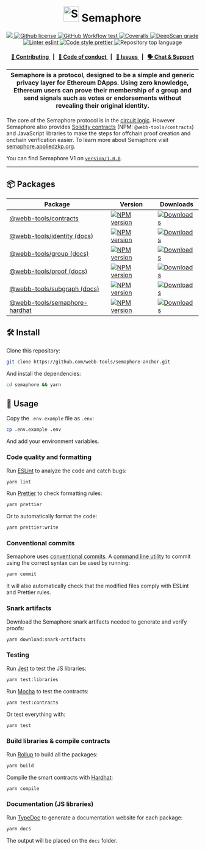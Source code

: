 <p align="center">
    <h1 align="center">
      <picture>
        <source media="(prefers-color-scheme: dark)" srcset="https://github.com/webb-tools/website/blob/main/static/img/semaphore-icon-dark.svg">
        <source media="(prefers-color-scheme: light)" srcset="https://github.com/webb-tools/website/blob/main/static/img/semaphore-icon.svg">
        <img width="40" alt="Semaphore icon." src="https://github.com/webb-tools/website/blob/main/static/img/semaphore-icon.svg">
      </picture>
      Semaphore
    </h1>
</p>

<p align="center">
    <a href="https://github.com/webb-tools" target="_blank">
        <img src="https://img.shields.io/badge/project-Semaphore-blue.svg?style=flat-square">
    </a>
    <a href="/LICENSE">
        <img alt="Github license" src="https://img.shields.io/github/license/webb-tools/semaphore-anchor.svg?style=flat-square">
    </a>
    <a href="https://github.com/webb-tools/semaphore-anchor/actions?query=workflow%3Aproduction">
        <img alt="GitHub Workflow test" src="https://img.shields.io/github/workflow/status/webb-tools/semaphore-anchor/production?label=test&style=flat-square&logo=github">
    </a>
    <a href="https://coveralls.io/github/webb-tools/semaphore-anchor">
        <img alt="Coveralls" src="https://img.shields.io/coveralls/github/webb-tools/semaphore-anchor?style=flat-square&logo=coveralls">
    </a>
    <a href="https://deepscan.io/dashboard#view=project&tid=16502&pid=22324&bid=657461">
        <img src="https://deepscan.io/api/teams/16502/projects/22324/branches/657461/badge/grade.svg" alt="DeepScan grade">
    </a>
    <a href="https://eslint.org/">
        <img alt="Linter eslint" src="https://img.shields.io/badge/linter-eslint-8080f2?style=flat-square&logo=eslint">
    </a>
    <a href="https://prettier.io/">
        <img alt="Code style prettier" src="https://img.shields.io/badge/code%20style-prettier-f8bc45?style=flat-square&logo=prettier">
    </a>
    <img alt="Repository top language" src="https://img.shields.io/github/languages/top/webb-tools/semaphore-anchor?style=flat-square">
</p>

<div align="center">
    <h4>
        <a href="/CONTRIBUTING.md">
            👥 Contributing
        </a>
        <span>&nbsp;&nbsp;|&nbsp;&nbsp;</span>
        <a href="/CODE_OF_CONDUCT.md">
            🤝 Code of conduct
        </a>
        <span>&nbsp;&nbsp;|&nbsp;&nbsp;</span>
        <a href="https://github.com/webb-tools/semaphore-anchor/contribute">
            🔎 Issues
        </a>
        <span>&nbsp;&nbsp;|&nbsp;&nbsp;</span>
        <a href="https://discord.gg/6mSdGHnstH">
            🗣️ Chat &amp; Support
        </a>
    </h4>
</div>

| Semaphore is a protocol, designed to be a simple and generic privacy layer for Ethereum DApps. Using zero knowledge, Ethereum users can prove their membership of a group and send signals such as votes or endorsements without revealing their original identity. |
| ------------------------------------------------------------------------------------------------------------------------------------------------------------------------------------------------------------------------------------------------------------------- |

The core of the Semaphore protocol is in the [circuit logic](/packages/circuits/scheme.png). However Semaphore also provides [Solidity contracts](/packages/contracts) (NPM: `@webb-tools/contracts`) and JavaScript libraries to make the steps for offchain proof creation and onchain verification easier. To learn more about Semaphore visit [semaphore.appliedzkp.org](https://semaphore.appliedzkp.org).

You can find Semaphore V1 on [`version/1.0.0`](https://github.com/webb-tools/semaphore-anchor/tree/version/1.0.0).

---

## 📦 Packages

<table>
    <th>Package</th>
    <th>Version</th>
    <th>Downloads</th>
    <tbody>
        <tr>
            <td>
                <a href="/packages/contracts">
                    @webb-tools/contracts
                </a>
            </td>
            <td>
                <!-- NPM version -->
                <a href="https://npmjs.org/package/@webb-tools/contracts">
                    <img src="https://img.shields.io/npm/v/@webb-tools/contracts.svg?style=flat-square" alt="NPM version" />
                </a>
            </td>
            <td>
                <!-- Downloads -->
                <a href="https://npmjs.org/package/@webb-tools/contracts">
                    <img src="https://img.shields.io/npm/dm/@webb-tools/contracts.svg?style=flat-square" alt="Downloads" />
                </a>
            </td>
        </tr>
        <tr>
            <td>
                <a href="/packages/identity">
                    @webb-tools/identity
                </a>
                <a href="https://webb-tools.github.io/semaphore/identity">
                    (docs)
                </a>
            </td>
            <td>
                <!-- NPM version -->
                <a href="https://npmjs.org/package/@webb-tools/identity">
                    <img src="https://img.shields.io/npm/v/@webb-tools/identity.svg?style=flat-square" alt="NPM version" />
                </a>
            </td>
            <td>
                <!-- Downloads -->
                <a href="https://npmjs.org/package/@webb-tools/identity">
                    <img src="https://img.shields.io/npm/dm/@webb-tools/identity.svg?style=flat-square" alt="Downloads" />
                </a>
            </td>
        </tr>
        <tr>
            <td>
                <a href="/packages/group">
                    @webb-tools/group
                </a>
                <a href="https://webb-tools.github.io/semaphore/group">
                    (docs)
                </a>
            </td>
            <td>
                <!-- NPM version -->
                <a href="https://npmjs.org/package/@webb-tools/group">
                    <img src="https://img.shields.io/npm/v/@webb-tools/group.svg?style=flat-square" alt="NPM version" />
                </a>
            </td>
            <td>
                <!-- Downloads -->
                <a href="https://npmjs.org/package/@webb-tools/group">
                    <img src="https://img.shields.io/npm/dm/@webb-tools/group.svg?style=flat-square" alt="Downloads" />
                </a>
            </td>
        </tr>
        <tr>
            <td>
                <a href="/packages/proof">
                    @webb-tools/proof
                </a>
                <a href="https://webb-tools.github.io/semaphore/proof">
                    (docs)
                </a>
            </td>
            <td>
                <!-- NPM version -->
                <a href="https://npmjs.org/package/@webb-tools/proof">
                    <img src="https://img.shields.io/npm/v/@webb-tools/proof.svg?style=flat-square" alt="NPM version" />
                </a>
            </td>
            <td>
                <!-- Downloads -->
                <a href="https://npmjs.org/package/@webb-tools/proof">
                    <img src="https://img.shields.io/npm/dm/@webb-tools/proof.svg?style=flat-square" alt="Downloads" />
                </a>
            </td>
        </tr>
        <tr>
            <td>
                <a href="/packages/subgraph">
                    @webb-tools/subgraph
                </a>
                <a href="https://webb-tools.github.io/semaphore/subgraph">
                    (docs)
                </a>
            </td>
            <td>
                <!-- NPM version -->
                <a href="https://npmjs.org/package/@webb-tools/subgraph">
                    <img src="https://img.shields.io/npm/v/@webb-tools/subgraph.svg?style=flat-square" alt="NPM version" />
                </a>
            </td>
            <td>
                <!-- Downloads -->
                <a href="https://npmjs.org/package/@webb-tools/subgraph">
                    <img src="https://img.shields.io/npm/dm/@webb-tools/subgraph.svg?style=flat-square" alt="Downloads" />
                </a>
            </td>
        </tr>
        <tr>
            <td>
                <a href="/packages/hardhat">
                    @webb-tools/semaphore-hardhat
                </a>
            </td>
            <td>
                <!-- NPM version -->
                <a href="https://npmjs.org/package/@webb-tools/semaphore-hardhat">
                    <img src="https://img.shields.io/npm/v/@webb-tools/semaphore-hardhat.svg?style=flat-square" alt="NPM version" />
                </a>
            </td>
            <td>
                <!-- Downloads -->
                <a href="https://npmjs.org/package/@webb-tools/semaphore-hardhat">
                    <img src="https://img.shields.io/npm/dm/@webb-tools/semaphore-hardhat.svg?style=flat-square" alt="Downloads" />
                </a>
            </td>
        </tr>
    <tbody>

</table>

## 🛠 Install

Clone this repository:

```bash
git clone https://github.com/webb-tools/semaphore-anchor.git
```

And install the dependencies:

```bash
cd semaphore && yarn
```

## 📜 Usage

Copy the `.env.example` file as `.env`:

```bash
cp .env.example .env
```

And add your environment variables.

### Code quality and formatting

Run [ESLint](https://eslint.org/) to analyze the code and catch bugs:

```bash
yarn lint
```

Run [Prettier](https://prettier.io/) to check formatting rules:

```bash
yarn prettier
```

Or to automatically format the code:

```bash
yarn prettier:write
```

### Conventional commits

Semaphore uses [conventional commits](https://www.conventionalcommits.org/en/v1.0.0/). A [command line utility](https://github.com/commitizen/cz-cli) to commit using the correct syntax can be used by running:

```bash
yarn commit
```

It will also automatically check that the modified files comply with ESLint and Prettier rules.

### Snark artifacts

Download the Semaphore snark artifacts needed to generate and verify proofs:

```bash
yarn download:snark-artifacts
```

### Testing

Run [Jest](https://jestjs.io/) to test the JS libraries:

```bash
yarn test:libraries
```

Run [Mocha](https://mochajs.org/) to test the contracts:

```bash
yarn test:contracts
```

Or test everything with:

```bash
yarn test
```

### Build libraries & compile contracts

Run [Rollup](https://www.rollupjs.org) to build all the packages:

```bash
yarn build
```

Compile the smart contracts with [Hardhat](https://hardhat.org/):

```bash
yarn compile
```

### Documentation (JS libraries)

Run [TypeDoc](https://typedoc.org/) to generate a documentation website for each package:

```bash
yarn docs
```

The output will be placed on the `docs` folder.
